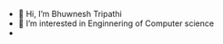- 👋 Hi, I’m Bhuwnesh Tripathi
- 👀 I’m interested in Enginnering  of Computer science
- 

<!---
bhanutripathi12/bhanutripathi12 is a ✨ special ✨ repository because its `README.md` (this file) appears on your GitHub profile.
You can click the Preview link to take a look at your changes.
--->
